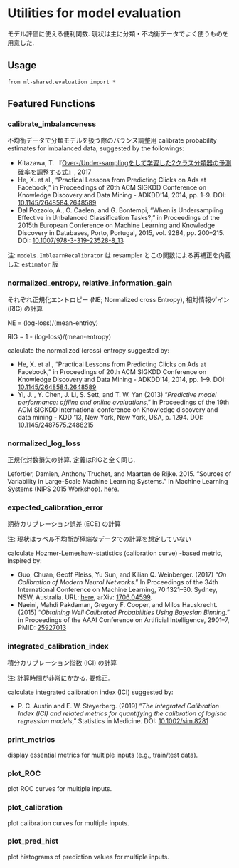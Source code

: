 # Utilities for model evaluation

モデル評価に使える便利関数. 現状は主に分類・不均衡データでよく使うものを用意した.

## Usage

```
from ml-shared.evaluation import *
```

## Featured Functions


### calibrate_imbalanceness
不均衡データで分類モデルを扱う際のバランス調整用
calibrate probability estimates for imbalanced data, suggested by the followings:

* Kitazawa, T. 『[Over-/Under-samplingをして学習した2クラス分類器の予測確率を調整する式](https://takuti.me/note/adjusting-for-oversampling-and-undersampling/)』, 2017
* He, X. et al., “Practical Lessons from Predicting Clicks on Ads at Facebook,” in Proceedings of 20th ACM SIGKDD Conference on Knowledge Discovery and Data Mining - ADKDD’14, 2014, pp. 1–9. DOI: [10.1145/2648584.2648589](https://doi.org/10.1145/2648584.2648589)
* Dal Pozzolo, A., O. Caelen, and G. Bontempi, “When is Undersampling Effective in Unbalanced Classification Tasks?,” in Proceedings of the 2015th European Conference on Machine Learning and Knowledge Discovery in Databases, Porto, Portugal, 2015, vol. 9284, pp. 200–215. DOI: [10.1007/978-3-319-23528-8_13](https://doi.org/10.1007/978-3-319-23528-8_13)

注: `models.ImblearnRecalibrator` は resampler とこの関数による再補正を内蔵した `estimator` 版


### normalized_entropy, relative_information_gain
それぞれ正規化エントロピー (NE; Normalized cross Entropy), 相対情報ゲイン(RIG) の計算

NE = (log-loss)/(mean-entrioy)

RIG = 1 - (log-loss)/(mean-entropy)

calculate the normalized (cross) entropy suggested by:

* He, X. et al., “Practical Lessons from Predicting Clicks on Ads at Facebook,” in Proceedings of 20th ACM SIGKDD Conference on Knowledge Discovery and Data Mining - ADKDD’14, 2014, pp. 1–9. DOI: [10.1145/2648584.2648589](https://doi.org/10.1145/2648584.2648589)
* Yi, J. , Y. Chen, J. Li, S. Sett, and T. W. Yan (2013) “_Predictive model performance: offline and online evaluations_,” in Proceedings of the 19th ACM SIGKDD international conference on Knowledge discovery and data mining - KDD ’13, New York, New York, USA, p. 1294. DOI: [10.1145/2487575.2488215](https://doi.org/10.1145/2487575.2488215)


### normalized_log_loss
正規化対数損失の計算. 定義はRIGと全く同じ.

Lefortier, Damien, Anthony Truchet, and Maarten de Rijke. 2015. “Sources of Variability in Large-Scale Machine Learning Systems.” In Machine Learning Systems (NIPS 2015 Workshop). [here](http://learningsys.org/2015/papers.html).


### expected_calibration_error
期待カリブレーション誤差 (ECE) の計算

注: 現状はラベル不均衡が極端なデータでの計算を想定していない

calculate Hozmer-Lemeshaw-statistics (calibration curve) -based metric, inspired by:

* Guo, Chuan, Geoff Pleiss, Yu Sun, and Kilian Q. Weinberger. (2017) “_On Calibration of Modern Neural Networks_.” In Proceedings of the 34th International Conference on Machine Learning, 70:1321–30. Sydney, NSW, Australia. URL: [here](https://dl.acm.org/citation.cfm?id=3305518), arXiv: [1706.04599](http://arxiv.org/abs/1706.04599).
* Naeini, Mahdi Pakdaman, Gregory F. Cooper, and Milos Hauskrecht. (2015) “_Obtaining Well Calibrated Probabilities Using Bayesian Binning_.” in Proceedings of the AAAI Conference on Artificial Intelligence, 2901–7, PMID: [25927013](https://europepmc.org/abstract/med/25927013)

### integrated_calibration_index
積分カリブレーション指数 (ICI) の計算

注: 計算時間が非常にかかる. 要修正.

calculate integrated calibration index (ICI) suggested by:

* P. C. Austin and E. W. Steyerberg. (2019) “_The Integrated Calibration Index (ICI) and related metrics for quantifying the calibration of logistic regression models_,” Statistics in Medicine. DOI: [10.1002/sim.8281](https://doi.org/10.1002/sim.8281)


### print_metrics

display essential metrics for multiple inputs (e.g., train/test data).


### plot_ROC
plot ROC curves for multiple inputs.

### plot_calibration
plot calibration curves for multiple inputs.


### plot_pred_hist
plot histograms of prediction values for multiple inputs.
